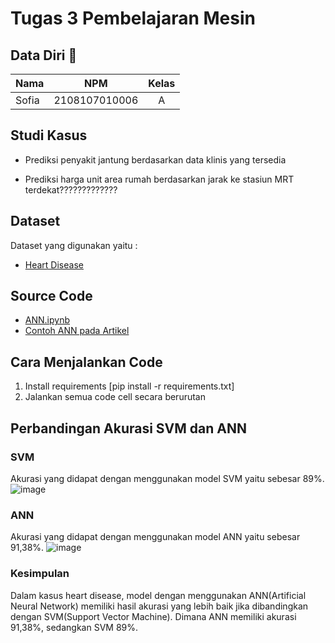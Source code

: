 # Tugas 3 Pembelajaran Mesin

## Data Diri 🥇

| Nama                  |      NPM      | Kelas |
| --------------------- | :-----------: | :---: |
| Sofia                 | 2108107010006 |   A   |

## Studi Kasus

- Prediksi penyakit jantung berdasarkan data klinis yang tersedia

- Prediksi harga unit area rumah berdasarkan jarak ke stasiun MRT terdekat?????????????

## Dataset

Dataset yang digunakan yaitu :

- [Heart Disease](https://archive.ics.uci.edu/dataset/45/heart+disease)

## Source Code

- [ANN.ipynb](https://github.com/SofiaFei/2108107010006_Pertemuan_11_ANN/blob/main/ANN.ipynb)
- [Contoh ANN pada Artikel](https://github.com/SofiaFei/2108107010006_Pertemuan_11_ANN/blob/main/No.1.ipynb)

## Cara Menjalankan Code

1. Install requirements [pip install -r requirements.txt]
2. Jalankan semua code cell secara berurutan

## Perbandingan Akurasi SVM dan ANN
### SVM
Akurasi yang didapat dengan menggunakan model SVM yaitu sebesar 89%. 
![image](https://github.com/SofiaFei/2108107010006_Pertemuan_11_ANN/assets/111619251/cec71600-4b80-448f-93b0-5d0a80a3d4a9)
### ANN
Akurasi yang didapat dengan menggunakan model ANN yaitu sebesar 91,38%. 
![image](https://github.com/SofiaFei/2108107010006_Pertemuan_11_ANN/assets/111619251/06d0ae62-1cf6-46f6-ac91-c0dcd72bacfd)

### Kesimpulan
Dalam kasus heart disease, model dengan menggunakan ANN(Artificial Neural Network) memiliki hasil akurasi yang lebih baik jika dibandingkan dengan SVM(Support Vector Machine). Dimana ANN memiliki akurasi 91,38%, sedangkan SVM 89%.
